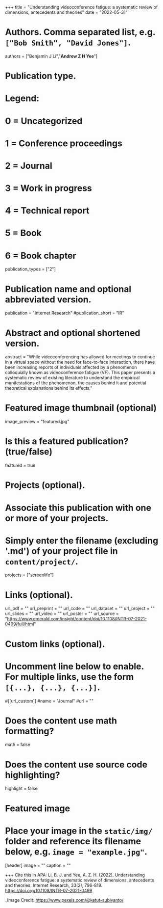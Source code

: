 +++
title = "Understanding videoconference fatigue: a systematic review of dimensions, antecedents and theories"
date = "2022-05-31"

# Authors. Comma separated list, e.g. `["Bob Smith", "David Jones"]`.

authors = ["Benjamin J Li","**Andrew Z H Yee**"]

# Publication type.
# Legend:
# 0 = Uncategorized
# 1 = Conference proceedings
# 2 = Journal
# 3 = Work in progress
# 4 = Technical report
# 5 = Book
# 6 = Book chapter
publication_types = ["2"]

# Publication name and optional abbreviated version.
publication = "Internet Research"
#publication_short = "IR"

# Abstract and optional shortened version.

abstract = "While videoconferencing has allowed for meetings to continue in a virtual space without the need for face-to-face interaction, there have been increasing reports of individuals affected by a phenomenon colloquially known as videoconference fatigue (VF). This paper presents a systematic review of existing literature to understand the empirical manifestations of the phenomenon, the causes behind it and potential theoretical explanations behind its effects."

# Featured image thumbnail (optional)
image_preview = "featured.jpg"

# Is this a featured publication? (true/false)
featured = true

# Projects (optional).
#   Associate this publication with one or more of your projects.
#   Simply enter the filename (excluding '.md') of your project file in `content/project/`.
projects = ["screenlife"]

# Links (optional).
url_pdf = ""
url_preprint = ""
url_code = ""
url_dataset = ""
url_project = ""
url_slides = ""
url_video = ""
url_poster = ""
url_source = "https://www.emerald.com/insight/content/doi/10.1108/INTR-07-2021-0499/full/html"

# Custom links (optional).
#   Uncomment line below to enable. For multiple links, use the form `[{...}, {...}, {...}]`.
#[[url_custom]]
#name = "Journal"
#url = ""

# Does the content use math formatting?
math = false

# Does the content use source code highlighting?
highlight = false
  
# Featured image
# Place your image in the `static/img/` folder and reference its filename below, e.g. `image = "example.jpg"`.
[header]
image = ""
caption = ""

+++
Cite this in APA: Li, B. J. and Yee, A. Z. H. (2022). Understanding videoconference fatigue: a systematic review of dimensions, antecedents and theories. Internet Research, 33(2), 796-819. https://doi.org/10.1108/INTR-07-2021-0499

_Image Credit: https://www.pexels.com/@ketut-subiyanto/
